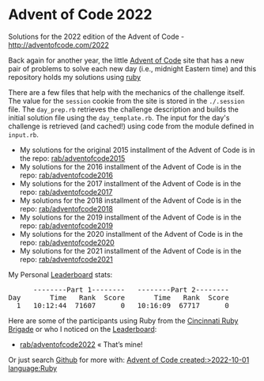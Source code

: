 # Advent of Code 2022 #

Solutions for the 2022 edition of the Advent of Code - http://adventofcode.com/2022

Back again for another year, the little [Advent of Code] site that has a new pair of problems to solve each new day (i.e., midnight Eastern time) and this repository holds my solutions using [ruby](http://ruby-lang.org)

There are a few files that help with the mechanics of the challenge itself. The value for the `session` cookie from the site is stored in the `./.session` file. The `day_prep.rb` retrieves the challenge description and builds the initial solution file using the `day_template.rb`. The input for the day's challenge is retrieved (and cached!) using code from the module defined in `input.rb`.

* My solutions for the original 2015 installment of the Advent of Code is in the repo: [rab/adventofcode2015](https://github.com/rab/adventofcode2015)
* My solutions for the 2016 installment of the Advent of Code is in the repo: [rab/adventofcode2016](https://github.com/rab/adventofcode2016)
* My solutions for the 2017 installment of the Advent of Code is in the repo: [rab/adventofcode2017](https://github.com/rab/adventofcode2017)
* My solutions for the 2018 installment of the Advent of Code is in the repo: [rab/adventofcode2018](https://github.com/rab/adventofcode2018)
* My solutions for the 2019 installment of the Advent of Code is in the repo: [rab/adventofcode2019](https://github.com/rab/adventofcode2019)
* My solutions for the 2020 installment of the Advent of Code is in the repo: [rab/adventofcode2020](https://github.com/rab/adventofcode2020)
* My solutions for the 2021 installment of the Advent of Code is in the repo: [rab/adventofcode2021](https://github.com/rab/adventofcode2021)

My Personal [Leaderboard] stats:

<pre>
      --------Part 1--------   --------Part 2--------
Day       Time   Rank  Score       Time   Rank  Score
  1   10:12:44  71607      0   10:16:09  67717      0
</pre>

Here are some of the participants using Ruby from the [Cincinnati Ruby Brigade] or who I noticed on the [Leaderboard]:

* [rab/adventofcode2022](https://github.com/rab/adventofcode2022) &laquo;&nbsp;That&rsquo;s&nbsp;mine!

Or just search [Github] for more with: [Advent of Code created:>2022-10-01 language:Ruby](https://github.com/search?utf8=%E2%9C%93&q=Advent+of+Code+created%3A%3E2022-10-01+language%3ARuby&type=Repositories&ref=advsearch&l=Ruby)

[Advent of Code]: http://www.adventofcode.com/2022/
[Leaderboard]: http://www.adventofcode.com/2022/leaderboard
[Stats]: http://www.adventofcode.com/2022/stats
[Github]: http://github.com/
[Cincinnati Ruby Brigade]: http://cincyrb.com/
